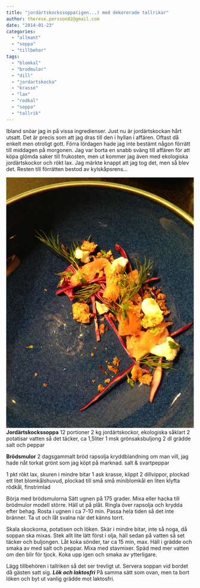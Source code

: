 ```yaml
---
title: "jordärtskockssoppa(igen...) med dekorerade tallrikar"
author: therese.persson82@gmail.com
date: "2014-01-23"
categories: 
  - "allmant"
  - "soppa"
  - "tillbehor"
tags: 
  - "blomkal"
  - "brodmulor"
  - "dill"
  - "jordartskocka"
  - "krasse"
  - "lax"
  - "rodkal"
  - "soppa"
  - "tallrik"
---
```


Ibland snöar jag in på vissa ingredienser. Just nu är jordärtskockan hårt utsatt. Det är precis som att jag dras till den i hyllan i affären. Oftast då enkelt men otroligt gott. Förra lördagen hade jag inte bestämt någon förrätt till middagen på morgonen. Jag var borta en snabb sväng till affären för att köpa glömda saker till frukosten, men ut kommer jag även med ekologiska jordärtskockor och rökt lax. Jag märkte knappt att jag tog det, men så blev det. Resten till förrätten bestod av kylskåpsrens...  
  
![20140123-172355.jpg](/static/img/20140123-172355.jpg)
**Jordärtskockssoppa** 12 portioner 2 kg jordärtskockor, ekologiska såklart 2 potatisar vatten så det täcker, ca 1,5liter 1 msk grönsaksbuljong 2 dl grädde salt och peppar

**Brödsmulor** 2 dagsgammalt bröd rapsolja kryddblandning om man vill, jag hade nåt torkat grönt som jag köpt på marknad. salt & svartpeppar

1 pkt rökt lax, skuren i mindre bitar 1 ask krasse, klippt 2 dillvippor, plockad ett litet blomkålshuvud, plockad till små små miniblomkål en liten klyfta rödkål, finstrimlad

Börja med brödsmulorna Sätt ugnen på 175 grader. Mixa eller hacka till brödmulor modell större. Häll ut på plåt. Ringla över rapsolja och krydda efter behag. Rosta i ugnen i ca 7-10 min. Passa hela tiden så det inte bränner. Ta ut och låt svalna när det känns torrt.

Skala skockorna, potatisen och löken. Skär i mindre bitar, inte så noga, då soppan ska mixas. Stek allt lite lätt först i olja, häll sedan på vatten så set täcker och buljongen. Låt koka sönder, tar ca 15 min, max. Häll i grädde och smaka av med salt och peppar. Mixa med stavmixer. Späd med mer vatten om den blir för tjock. Koka upp igen och smaka av ytterligare.

Lägg tillbehören i tallriken så det ser trevligt ut. Servera soppan vid bordet då gästen satt sig. _**Lök och laktosfri**_ På samma sätt som ovan, men ta bort löken och byt ut vanlig grädde mot laktosfri.
